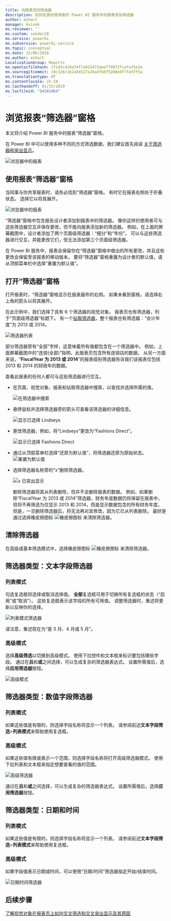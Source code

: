 ```yaml
---
title: 向报表添加筛选器
description: 如何在面向使用者的 Power BI 服务中向报表添加筛选器
author: mihart
manager: kvivek
ms.reviewer: ''
ms.custom: seodec18
ms.service: powerbi
ms.subservice: powerbi-service
ms.topic: conceptual
ms.date: 12/06/2018
ms.author: mihart
LocalizationGroup: Reports
ms.openlocfilehash: 1f1d3c410a74f7a015472deef79072fcefaf5e2e
ms.sourcegitcommit: c8c126c1b2ab4527a16a4fb8f5208e0f7fa5ff5a
ms.translationtype: HT
ms.contentlocale: zh-CN
ms.lasthandoff: 01/15/2019
ms.locfileid: "54281864"
---
```

# <a name="take-a-tour-of-the-report-filters-pane"></a>浏览报表“筛选器”窗格
本文将介绍 Power BI 服务中的报表“筛选器”窗格。

在 Power BI 中可以使用多种不同的方式筛选数据，我们建议首先阅读 [关于筛选器和突出显示](../power-bi-reports-filters-and-highlighting.md)。

![浏览器中的报表](media/end-user-report-filter/power-bi-browser.png)

## <a name="working-with-the-report-filters-pane"></a>使用报表“筛选器”窗格
当同事与你共享报表时，请务必找到“筛选器”窗格。 有时它在报表右侧处于折叠状态。 选择它以将其展开。   

![浏览器中的报表](media/end-user-report-filter/power-bi-expanded.png)

“筛选器”窗格中包含报告设计者添加到报表中的筛选器。 像你这样的使用者可与这些筛选器交互并保存更改，但不能向报表添加新的筛选器。 例如，在上面的屏幕截图中，设计者添加了两个页面级筛选器：“细分”和“年份”。 可以与这些筛选器进行交互，并能更改它们，但无法添加第三个页面级筛选器。

在 Power BI 服务中，报表会保留你在“筛选器”窗格中做出的所有更改，并且这些更改会保留至该报表的移动版本。 要将“筛选器”窗格重置为设计者的默认值，请从顶部菜单栏中选择“重置为默认值”。     

## <a name="open-the-filters-pane"></a>打开“筛选器”窗格
打开报表时，“筛选器”窗格显示在报表画布的右侧。 如果未看到窗格，请选择右上角的箭头以将其展开。  

在此示例中，我们选择了具有 6 个筛选器的视觉对象。 报表页也有筛选器，列于“页面级筛选器”标题下。 有一个[钻取筛选器](../power-bi-report-add-filter.md)，整个报表也有筛选器：“会计年度”为 2013 或 2014。

![筛选器列表](media/end-user-report-filter/power-bi-filter-list.png)

部分筛选器旁有“全部”字样，这意味着所有值都包含在一个筛选器中。  例如，上面屏幕截图中的“连锁(全部)”指明，此报表页包含所有连锁店的数据。  从另一方面来说，“**FiscalYear 为 2013 或 2014**”的报表级别筛选器告诉我们该报表仅包括 2013 和 2014 的财政年的数据。

查看此报表的任何人都可与这些筛选器进行交互。

- 在页面、视觉对象、报表和钻取筛选器中搜索，以查找并选择所需的值。 

    ![在筛选器中搜索](media/end-user-report-filter/power-bi-filter-search.png)

- 悬停鼠标并选择筛选器旁的箭头可查看该筛选器的详细信息。
  
   ![显示已选择 Lindseys](media/end-user-report-filter/power-bi-expan-filter.png)
* 更改筛选器，例如，将“Lindseys”更改为“Fashions Direct”。
  
     ![显示已选择 Fashions Direct](media/end-user-report-filter/power-bi-filter-chain.png)

* 通过从顶部菜单栏选择“还原为默认值”，将筛选器还原为原始状态。    
    ![重置为默认值](media/end-user-report-filter/power-bi-reset-to-default.png)
    
* 选择筛选器名称旁的“x”删除筛选器。
  
    ![x 已突出显示](media/end-user-report-filter/power-bi-delete-filter.png)

  删除筛选器将其从列表删除，但并不会删除报表的数据。  例如，如果删除“FiscalYear 为 2013 或 2014”筛选器，财务年度数据仍将保留在报表中，但将不再筛选为仅显示 2013 和 2014，而是显示数据包含的所有财务年度。  但是，一旦删除筛选器后，将无法再对其修改，因为它已从列表删除。 最好是通过选择橡皮擦图标 ![橡皮擦图标](media/end-user-report-filter/power-bi-eraser-icon.png) 来清除筛选器。
  
  



## <a name="clear-a-filter"></a>清除筛选器
 在高级或基本筛选模式中，选择橡皮擦图标  ![橡皮擦图标](media/end-user-report-filter/pbi_erasericon.jpg) 来清除筛选器。 


## <a name="types-of-filters-text-field-filters"></a>筛选器类型：文本字段筛选器
### <a name="list-mode"></a>列表模式
勾选复选框将选择或取消选择值。 **全部**复选框可用于切换所有复选框的状态（“启用”或“取消”）。 这些复选框表示该字段的所有可用值。  调整筛选器时，重述将更新以反映你的选择。 

![列表模式筛选器](media/end-user-report-filter/power-bi-restatement-new.png)

请注意，重述现在为“是 3 月、4 月或 5 月”。

### <a name="advanced-mode"></a>高级模式
选择**高级筛选**以切换到高级模式。 使用下拉控件和文本框来标识要包括哪些字段。 通过在**且**和**或**之间选择，可以生成复杂的筛选器表达式。 设置所需值后，选择**应用筛选器**按钮。  

![高级模式](media/end-user-report-filter/power-bi-advanced.png)

## <a name="types-of-filters-numeric-field-filters"></a>筛选器类型：数值字段筛选器
### <a name="list-mode"></a>列表模式
如果这些值是有限的，则选择字段名称将显示一个列表。  请参阅前述**文本字段筛选**&gt;**列表模式**来帮助使用复选框。   

### <a name="advanced-mode"></a>高级模式
如果这些值有限或表示一个范围，则选择字段名称将打开高级筛选器模式。 使用下拉列表和文本框来指定想要查看的值的范围。 

![高级筛选器](media/end-user-report-filter/power-bi-dropdown-and-text.png)

通过在**且**和**或**之间选择，可以生成复杂的筛选器表达式。 设置所需值后，选择**应用筛选器**按钮。

## <a name="types-of-filters-date-and-time"></a>筛选器类型：日期和时间
### <a name="list-mode"></a>列表模式
如果这些值是有限的，则选择字段名称将显示一个列表。  请参阅前述**文本字段筛选**&gt;**列表模式**来帮助使用复选框。   

### <a name="advanced-mode"></a>高级模式
如果字段值表示日期或时间，可以使用“日期/时间”筛选器指定开始/结束时间。  

![日期时间筛选器](media/end-user-report-filter/pbi_date-time-filters.png)


## <a name="next-steps"></a>后续步骤
[了解视觉对象在报表页上如何交叉筛选和交叉突出显示及其原因](end-user-interactions.md)